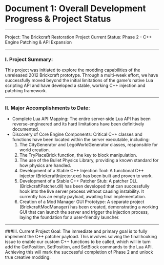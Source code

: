 # Document 1: Overall Development Progress & Project Status
---
Project: The Brickcraft Restoration Project
Current Status: Phase 2 - C++ Engine Patching & API Expansion

---

### I. Project Summary:
This project was initiated to explore the modding capabilities of the unreleased 2012 Brickcraft prototype. Through a multi-week effort, we have successfully moved beyond the initial limitations of the game's native Lua scripting API and have developed a stable, working C++ injection and patching framework.

---

### II. Major Accomplishments to Date:
* Complete Lua API Mapping: The entire server-side Lua API has been reverse-engineered and its hard limitations have been definitively documented.
* Discovery of Core Engine Components: Critical C++ classes and functions have been located within the server executable, including:
  1. The CityGenerator and LegoWorldGenerator classes, responsible for world creation.
  2. The TryPlaceBrick function, the key to block manipulation.
  3. The use of the Bullet Physics Library, providing a known standard for how physics are handled.
  4. Development of a Stable C++ Injection Tool: A functional C++ injector (BrickcraftInjector.exe) has been built and proven to work.
  5. Development of a Stable C++ Patcher Stub: A patcher DLL (BrickcraftPatcher.dll) has been developed that can successfully hook into the live server process without causing instability. It currently has an empty payload, awaiting final implementation.
  6. Creation of a Mod Manager GUI Prototype: A separate project (BrickcraftModManager) has been created, demonstrating a working GUI that can launch the server and trigger the injection process, laying the foundation for a user-friendly launcher.

---

###III. Current Project Goal:
The immediate and primary goal is to fully implement the C++ patcher payload. This involves solving the final hooking issue to enable our custom C++ functions to be called, which will in turn add the GetPosition, SetPosition, and SetBlock commands to the Lua API. Achieving this will mark the successful completion of Phase 2 and unlock true creative modding.
